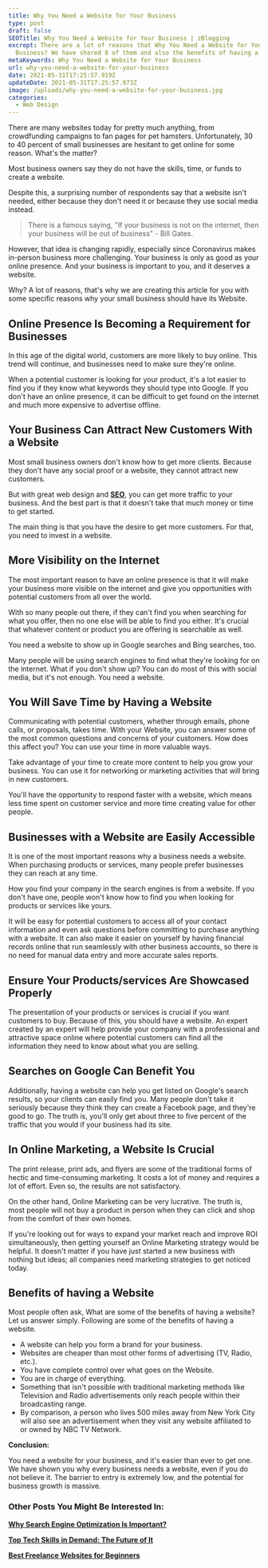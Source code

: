 ```yaml
---
title: Why You Need a Website for Your Business
type: post
draft: false
SEOTitle: Why You Need a Website for Your Business | zBlogging
excrept: There are a lot of reasons that Why You Need a Website for Your
  Business? We have shared 8 of them and also the benefits of having a website.
metaKeywords: Why You Need a Website for Your Business
url: why-you-need-a-website-for-your-business
date: 2021-05-31T17:25:57.919Z
updateDate: 2021-05-31T17:25:57.973Z
image: /uploads/why-you-need-a-website-for-your-business.jpg
categories:
  - Web Design
---
```

There are many websites today for pretty much anything, from crowdfunding campaigns to fan pages for pet hamsters. Unfortunately, 30 to 40 percent of small businesses are hesitant to get online for some reason. What's the matter? 

Most business owners say they do not have the skills, time, or funds to create a website. 

Despite this, a surprising number of respondents say that a website isn't needed, either because they don't need it or because they use social media instead. 

> There is a famous saying, "If your business is not on the internet, then your business will be out of business" - Bill Gates.

However, that idea is changing rapidly, especially since Coronavirus makes in-person business more challenging. Your business is only as good as your online presence. And your business is important to you, and it deserves a website.

Why? A lot of reasons, that's why we are creating this article for you with some specific reasons why your small business should have its Website.

## Online Presence Is Becoming a Requirement for Businesses

In this age of the digital world, customers are more likely to buy online. This trend will continue, and businesses need to make sure they're online.

When a potential customer is looking for your product, it's a lot easier to find you if they know what keywords they should type into Google. If you don't have an online presence, it can be difficult to get found on the internet and much more expensive to advertise offline.

## Your Business Can Attract New Customers With a Website

Most small business owners don't know how to get more clients. Because they don't have any social proof or a website, they cannot attract new customers.

But with great web design and **[SEO](https://zblogging.com/what-is-search-engine-optimization/)**, you can get more traffic to your business. And the best part is that it doesn't take that much money or time to get started. 

The main thing is that you have the desire to get more customers. For that, you need to invest in a website.

## More Visibility on the Internet

The most important reason to have an online presence is that it will make your business more visible on the internet and give you opportunities with potential customers from all over the world.

With so many people out there, if they can't find you when searching for what you offer, then no one else will be able to find you either. It's crucial that whatever content or product you are offering is searchable as well.

You need a website to show up in Google searches and Bing searches, too.

Many people will be using search engines to find what they're looking for on the internet. What if you don't show up? You can do most of this with social media, but it's not enough. You need a website.

## You Will Save Time by Having a Website

Communicating with potential customers, whether through emails, phone calls, or proposals, takes time. With your Website, you can answer some of the most common questions and concerns of your customers. How does this affect you? You can use your time in more valuable ways.

Take advantage of your time to create more content to help you grow your business. You can use it for networking or marketing activities that will bring in new customers.

You'll have the opportunity to respond faster with a website, which means less time spent on customer service and more time creating value for other people.

## Businesses with a Website are Easily Accessible

It is one of the most important reasons why a business needs a website. When purchasing products or services, many people prefer businesses they can reach at any time.

How you find your company in the search engines is from a website. If you don't have one, people won't know how to find you when looking for products or services like yours.

It will be easy for potential customers to access all of your contact information and even ask questions before committing to purchase anything with a website. It can also make it easier on yourself by having financial records online that run seamlessly with other business accounts, so there is no need for manual data entry and more accurate sales reports.

## Ensure Your Products/services Are Showcased Properly

The presentation of your products or services is crucial if you want customers to buy. Because of this, you should have a website. An expert created by an expert will help provide your company with a professional and attractive space online where potential customers can find all the information they need to know about what you are selling.

## Searches on Google Can Benefit You

Additionally, having a website can help you get listed on Google's search results, so your clients can easily find you. Many people don't take it seriously because they think they can create a Facebook page, and they're good to go. The truth is, you'll only get about three to five percent of the traffic that you would if your business had its site.

## In Online Marketing, a Website Is Crucial

The print release, print ads, and flyers are some of the traditional forms of hectic and time-consuming marketing. It costs a lot of money and requires a lot of effort. Even so, the results are not satisfactory. 

On the other hand, Online Marketing can be very lucrative. The truth is, most people will not buy a product in person when they can click and shop from the comfort of their own homes.

If you're looking out for ways to expand your market reach and improve ROI simultaneously, then getting yourself an Online Marketing strategy would be helpful. It doesn't matter if you have just started a new business with nothing but ideas; all companies need marketing strategies to get noticed today.

## Benefits of having a Website

Most people often ask, What are some of the benefits of having a website? Let us answer simply. Following are some of the benefits of having a website.

* A website can help you form a brand for your business.
* Websites are cheaper than most other forms of advertising (TV, Radio, etc.).
* You have complete control over what goes on the Website.
* You are in charge of everything.
* Something that isn't possible with traditional marketing methods like Television and Radio advertisements only reach people within their broadcasting range.
* By comparison, a person who lives 500 miles away from New York City will also see an advertisement when they visit any website affiliated to or owned by NBC TV Network.

**Conclusion:**

You need a website for your business, and it's easier than ever to get one. We have shown you why every business needs a website, even if you do not believe it. The barrier to entry is extremely low, and the potential for business growth is massive.

### Other Posts You Might Be Interested In:

**[Why Search Engine Optimization Is Important?](https://zblogging.com/why-search-engine-optimization-is-important/)**

**[Top Tech Skills in Demand: The Future of It](https://zblogging.com/top-tech-skills-in-demand-the-future-of-it/)**

**[Best Freelance Websites for Beginners](https://zblogging.com/best-freelance-websites-for-beginners/)**